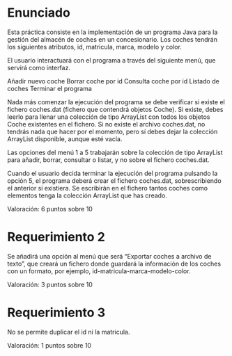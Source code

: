 # Enunciado

Esta práctica consiste en la implementación de un programa Java para la gestión del almacén de coches en un concesionario. Los coches tendrán los siguientes atributos, id, matricula, marca, modelo y color.

El usuario interactuará con el programa a través del siguiente menú, que servirá como interfaz.

Añadir nuevo coche
Borrar coche por id
Consulta coche por id
Listado de coches
Terminar el programa

Nada más comenzar la ejecución del programa se debe verificar si existe el fichero coches.dat (fichero que contendrá objetos Coche). Si existe, debes leerlo para llenar una colección de tipo ArrayList con todos los objetos Coche existentes en el fichero. Si no existe el archivo coches.dat, no tendrás nada que hacer por el momento, pero sí debes dejar la colección ArrayList disponible, aunque esté vacía.

Las opciones del menú 1 a 5 trabajarán sobre la colección de tipo ArrayList para añadir, borrar, consultar o listar, y no sobre el fichero coches.dat.

Cuando el usuario decida terminar la ejecución del programa pulsando la opción 5, el programa deberá crear el fichero coches.dat, sobrescribiendo el anterior si existiera. Se escribirán en el fichero tantos coches como elementos tenga la colección ArrayList que has creado.

Valoración: 6 puntos sobre 10

# Requerimiento 2

Se añadirá una opción al menú que será “Exportar coches a archivo de texto”, que creará un fichero donde guardará la información de los coches con un formato, por ejemplo, id-matricula-marca-modelo-color.

Valoración: 3 puntos sobre 10

# Requerimiento 3

No se permite duplicar el id ni la matricula.

Valoración: 1 puntos sobre 10
